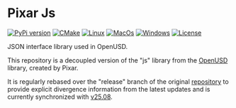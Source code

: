 # Pixar Js

[![PyPi version](https://img.shields.io/pypi/v/pxr-js.svg?logo=pypi&label=PyPI&logoColor=gold)](https://pypi.python.org/pypi/pxr-js)
[![CMake](https://img.shields.io/badge/CMake-3.23...4.1-blue.svg?logo=CMake&logoColor=blue)](https://cmake.org)
[![Linux](https://github.com/untwine/pxr-js/actions/workflows/linux.yml/badge.svg?branch=main)](https://github.com/untwine/pxr-js/actions/workflows/linux.yml)
[![MacOs](https://github.com/untwine/pxr-js/actions/workflows/macos.yml/badge.svg?branch=main)](https://github.com/untwine/pxr-js/actions/workflows/macos.yml)
[![Windows](https://github.com/untwine/pxr-js/actions/workflows/windows.yml/badge.svg?branch=main)](https://github.com/untwine/pxr-js/actions/workflows/windows.yml)
[![License](https://img.shields.io/badge/License-TOST-yellow.svg)](https://github.com/untwine/pxr-js/blob/main/LICENSE.txt)

JSON interface library used in OpenUSD.

This repository is a decoupled version of the "js" library from the
[OpenUSD](https://graphics.pixar.com/usd/release/index.html) library, created
by Pixar.

It is regularly rebased over the "release" branch of the original
[repository](https://github.com/PixarAnimationStudios/OpenUSD) to provide
explicit divergence information from the latest updates and is currently
synchronized with
[v25.08](https://github.com/PixarAnimationStudios/OpenUSD/releases/tag/v25.08).
